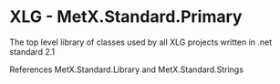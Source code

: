 XLG - MetX.Standard.Primary
===
The top level library of classes used by all XLG projects written in .net standard 2.1

References MetX.Standard.Library and MetX.Standard.Strings
